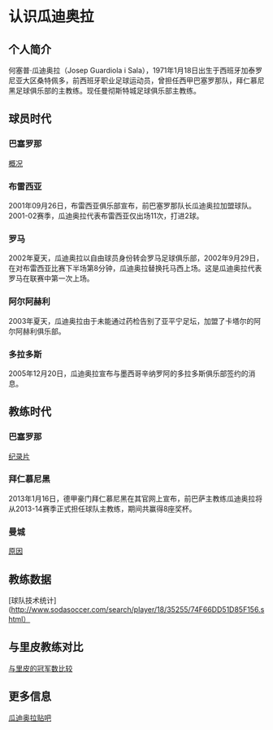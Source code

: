 # 认识瓜迪奥拉       

## 个人简介
何塞普·瓜迪奥拉（Josep Guardiola i Sala），1971年1月18日出生于西班牙加泰罗尼亚大区桑特佩多，前西班牙职业足球运动员，曾担任西甲巴塞罗那队，拜仁慕尼黑足球俱乐部的主教练。现任曼彻斯特城足球俱乐部主教练。

## 球员时代
### 巴塞罗那
[概况](https://zhidao.baidu.com/question/421496737.html)
### 布雷西亚
2001年09月26日，布雷西亚俱乐部宣布，前巴塞罗那队长瓜迪奥拉加盟球队。2001-02赛季，瓜迪奥拉代表布雷西亚仅出场11次，打进2球。
### 罗马
2002年夏天，瓜迪奥拉以自由球员身份转会罗马足球俱乐部，2002年9月29日，在对布雷西亚比赛下半场第8分钟，瓜迪奥拉替换托马西上场。这是瓜迪奥拉代表罗马在联赛中第一次上场。
### 阿尔阿赫利
2003年夏天，瓜迪奥拉由于未能通过药检告别了亚平宁足坛，加盟了卡塔尔的阿尔阿赫利俱乐部。
### 多拉多斯
2005年12月20日，瓜迪奥拉宣布与墨西哥辛纳罗阿的多拉多斯俱乐部签约的消息。
## 教练时代
### 巴塞罗那
[纪录片](https://bbs.hupu.com/17311411.html)
### 拜仁慕尼黑
2013年1月16日，德甲豪门拜仁慕尼黑在其官网上宣布，前巴萨主教练瓜迪奥拉将从2013-14赛季正式担任球队主教练，期间共赢得8座奖杯。
### 曼城
[原因](https://www.zhihu.com/question/40048988?sort=created)
## 教练数据
[球队技术统计](http://www.sodasoccer.com/search/player/18/35255/74F66DD51D85F156.shtml）
## 与里皮教练对比
[与里皮的冠军数比较](https://tieba.baidu.com/p/2762743830?red_tag=0092442378)
## 更多信息
[瓜迪奥拉贴吧](https://tieba.baidu.com/f?kw=%B9%CF%B5%CF%B0%C2%C0%AD)
